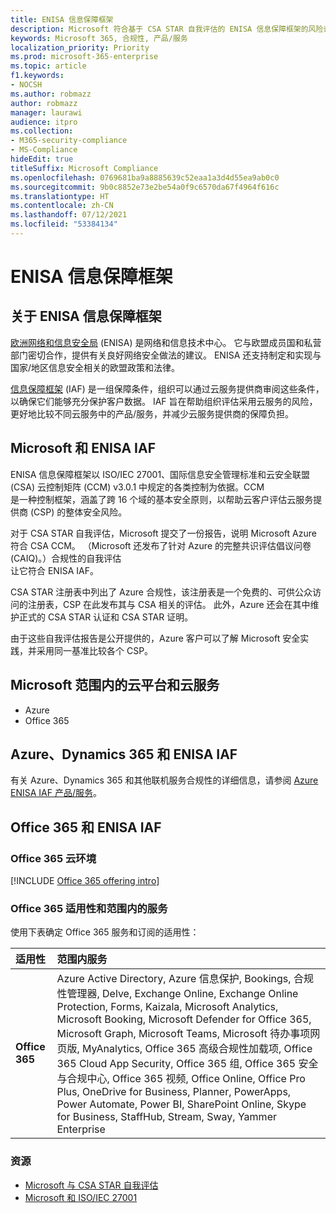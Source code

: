 ```yaml
---
title: ENISA 信息保障框架
description: Microsoft 符合基于 CSA STAR 自我评估的 ENISA 信息保障框架的风险评估工具。
keywords: Microsoft 365, 合规性, 产品/服务
localization_priority: Priority
ms.prod: microsoft-365-enterprise
ms.topic: article
f1.keywords:
- NOCSH
ms.author: robmazz
author: robmazz
manager: laurawi
audience: itpro
ms.collection:
- M365-security-compliance
- MS-Compliance
hideEdit: true
titleSuffix: Microsoft Compliance
ms.openlocfilehash: 0769681ba9a8885639c52eaa1a3d4d55ea9ab0c0
ms.sourcegitcommit: 9b0c8852e73e2be54a0f9c6570da67f4964f616c
ms.translationtype: HT
ms.contentlocale: zh-CN
ms.lasthandoff: 07/12/2021
ms.locfileid: "53384134"
---
```

# <a name="enisa-information-assurance-framework"></a>ENISA 信息保障框架

## <a name="about-the-enisa-information-assurance-framework"></a>关于 ENISA 信息保障框架

[欧洲网络和信息安全局](https://www.enisa.europa.eu/) (ENISA) 是网络和信息技术中心。 它与欧盟成员国和私营部门密切合作，提供有关良好网络安全做法的建议。 ENISA 还支持制定和实现与国家/地区信息安全相关的欧盟政策和法律。

[信息保障框架](https://www.enisa.europa.eu/publications/cloud-computing-information-assurance-framework) (IAF) 是一组保障条件，组织可以通过云服务提供商审阅这些条件，以确保它们能够充分保护客户数据。 IAF 旨在帮助组织评估采用云服务的风险，更好地比较不同云服务中的产品/服务，并减少云服务提供商的保障负担。

## <a name="microsoft-and-the-enisa-iaf"></a>Microsoft 和 ENISA IAF

ENISA 信息保障框架以 ISO/IEC 27001、国际信息安全管理标准和云安全联盟 (CSA) 云控制矩阵 (CCM) v3.0.1 中规定的各类控制为依据。CCM  
是一种控制框架，涵盖了跨 16 个域的基本安全原则，以帮助云客户评估云服务提供商 (CSP) 的整体安全风险。

对于 CSA STAR 自我评估，Microsoft 提交了一份报告，说明 Microsoft Azure 符合 CSA CCM。 （Microsoft 还发布了针对 Azure 的完整共识评估倡议问卷 (CAIQ)。）合规性的自我评估  
让它符合 ENISA IAF。

CSA STAR 注册表中列出了 Azure 合规性，该注册表是一个免费的、可供公众访问的注册表，CSP 在此发布其与 CSA 相关的评估。 此外，Azure 还会在其中维护正式的 CSA STAR 认证和 CSA STAR 证明。

由于这些自我评估报告是公开提供的，Azure 客户可以了解 Microsoft 安全实践，并采用同一基准比较各个 CSP。

## <a name="microsoft-in-scope-cloud-platforms--services"></a>Microsoft 范围内的云平台和云服务

- Azure
- Office 365

## <a name="azure-dynamics-365-and-enisa-iaf"></a>Azure、Dynamics 365 和 ENISA IAF

有关 Azure、Dynamics 365 和其他联机服务合规性的详细信息，请参阅 [Azure ENISA IAF 产品/服务](/azure/compliance/offerings/offering-eu-enisa-iaf)。

## <a name="office-365-and-enisa-iaf"></a>Office 365 和 ENISA IAF

### <a name="office-365-cloud-environments"></a>Office 365 云环境

[!INCLUDE [Office 365 offering intro](../includes/o365-offering-introduction.md)]

### <a name="office-365-applicability-and-in-scope-services"></a>Office 365 适用性和范围内的服务

使用下表确定 Office 365 服务和订阅的适用性：

| **适用性** | **范围内服务** |
|:------------------|:----------------------|
| **Office 365** | Azure Active Directory, Azure 信息保护, Bookings, 合规性管理器, Delve, Exchange Online, Exchange Online Protection, Forms, Kaizala, Microsoft Analytics, Microsoft Booking, Microsoft Defender for Office 365, Microsoft Graph, Microsoft Teams, Microsoft 待办事项网页版, MyAnalytics, Office 365 高级合规性加载项, Office 365 Cloud App Security, Office 365 组, Office 365 安全与合规中心, Office 365 视频, Office Online, Office Pro Plus, OneDrive for Business, Planner, PowerApps, Power Automate, Power BI, SharePoint Online, Skype for Business, StaffHub, Stream, Sway, Yammer Enterprise |

### <a name="resources"></a>资源

- [Microsoft 与 CSA STAR 自我评估](offering-csa-star-self-assessment.md)
- [Microsoft 和 ISO/IEC 27001](offering-ISO-27001.md)
